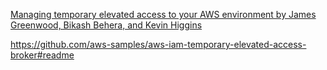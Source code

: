 [Managing temporary elevated access to your AWS environment by James Greenwood, Bikash Behera, and Kevin Higgins](https://aws.amazon.com/blogs/security/managing-temporary-elevated-access-to-your-aws-environment/)

https://github.com/aws-samples/aws-iam-temporary-elevated-access-broker#readme